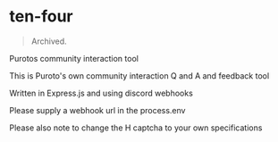 # ten-four
> Archived.

Purotos community interaction tool 

This is Puroto's own community interaction Q and A and feedback tool

Written in Express.js and using discord webhooks 

Please supply a webhook url in the process.env 


Please also note to change the H captcha to your own specifications
